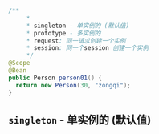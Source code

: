 ```java
/**
     *
     * singleton - 单实例的 (默认值)
     * prototype - 多实例的
     * request: 同一请求创建一个实例
     * session: 同一个session 创建一个实例
     */
@Scope
@Bean
public Person person01() {
  return new Person(30, "zongqi");
}
```

## `singleton` - 单实例的 (默认值)































































































